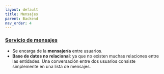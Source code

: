 ```yaml
---
layout: default
title: Mensajes
parent: Backend
nav_order: 4
---
```


### [Servicio de mensajes](https://github.com/taller2-grupo5-rostov-1c2022/messages-server)

* Se encarga de la **mensajería** entre usuarios.
* **Base de datos no relacional**: ya que no existen muchas relaciones entre las entidades.
Una conversación entre dos usuarios consiste simplemente en una lista de mensajes.
